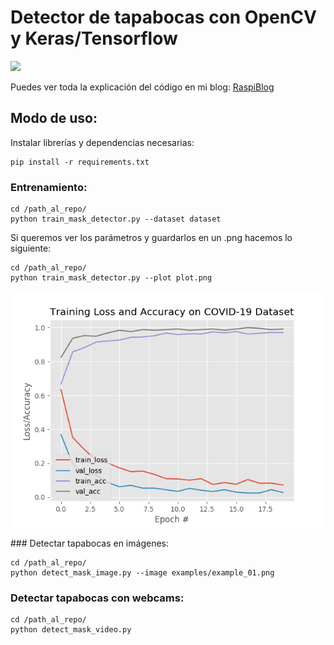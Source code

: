 # Detector de tapabocas con OpenCV y Keras/Tensorflow
![](demo.gif)

Puedes ver toda la explicación del código en mi blog: [RaspiBlog](http://blog.joseb.co)

## Modo de uso:

Instalar librerías y dependencias necesarias:

```
pip install -r requirements.txt
```

### Entrenamiento:

```
cd /path_al_repo/
python train_mask_detector.py --dataset dataset
```
Si queremos ver los parámetros y guardarlos en un .png hacemos lo siguiente:

```
cd /path_al_repo/
python train_mask_detector.py --plot plot.png
```
![](plot.png)

### Detectar tapabocas en imágenes:

```
cd /path_al_repo/
python detect_mask_image.py --image examples/example_01.png
```

### Detectar tapabocas con webcams:

```
cd /path_al_repo/
python detect_mask_video.py
```